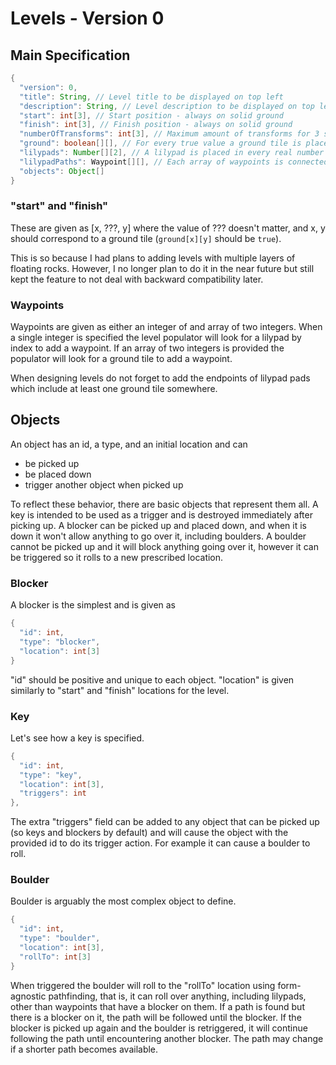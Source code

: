 # Levels - Version 0

## Main Specification
```java
{
  "version": 0,
  "title": String, // Level title to be displayed on top left
  "description": String, // Level description to be displayed on top left
  "start": int[3], // Start position - always on solid ground
  "finish": int[3], // Finish position - always on solid ground
  "numberOfTransforms": int[3], // Maximum amount of transforms for 3 stars, 2 stars, and 1 star
  "ground": boolean[][], // For every true value a ground tile is placed
  "lilypads": Number[][2], // A lilypad is placed in every real number coordinate
  "lilypadPaths": Waypoint[][], // Each array of waypoints is connected as a chain
  "objects": Object[]
}
```

### "start" and "finish"
These are given as [x, ???, y] where the value of ??? doesn't matter, and x, y should correspond to a ground tile (`ground[x][y]` should be `true`).

This is so because I had plans to adding levels with multiple layers of floating rocks. However, I no longer plan to do it in the near future but still kept the feature to not deal with backward compatibility later. 

### Waypoints
Waypoints are given as either an integer of and array of two integers. When a single integer is specified the level populator will look for a lilypad by index to add a waypoint. If an array of two integers is provided the populator will look for a ground tile to add a waypoint. 

When designing levels do not forget to add the endpoints of lilypad pads which include at least one ground tile somewhere.

## Objects
An object has an id, a type, and an initial location and can
- be picked up
- be placed down
- trigger another object when picked up

To reflect these behavior, there are basic objects that represent them all. A key is intended to be used as a trigger and is destroyed immediately after picking up. A blocker can be picked up and placed down, and when it is down it won't allow anything to go over it, including boulders. A boulder cannot be picked up and it will block anything going over it, however it can be triggered so it rolls to a new prescribed location.

### Blocker
A blocker is the simplest and is given as
```java
{
  "id": int,
  "type": "blocker",
  "location": int[3]
}
```

"id" should be positive and unique to each object. "location" is given similarly to "start" and "finish" locations for the level.

### Key
Let's see how a key is specified.
```java
{
  "id": int,
  "type": "key",
  "location": int[3],
  "triggers": int
},
```

The extra "triggers" field can be added to any object that can be picked up (so keys and blockers by default) and will cause the object with the provided id to do its trigger action. For example it can cause a boulder to roll.

### Boulder
Boulder is arguably the most complex object to define.
```java
{
  "id": int,
  "type": "boulder",
  "location": int[3],
  "rollTo": int[3]
}
```

When triggered the boulder will roll to the "rollTo" location using form-agnostic pathfinding, that is, it can roll over anything, including lilypads, other than waypoints that have a blocker on them. If a path is found but there is a blocker on it, the path will be followed until the blocker. If the blocker is picked up again and the boulder is retriggered, it will continue following the path until encountering another blocker. The path may change if a shorter path becomes available.